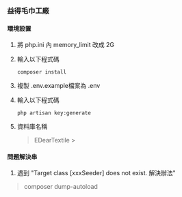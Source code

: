 ### 益得毛巾工廠
#### 環境設置

1. 將 php.ini 內 memory_limit 改成 2G

2. 輸入以下程式碼
    ```
    composer install
    ```
3. 複製 .env.example檔案為 .env

4. 輸入以下程式碼
    ```
   php artisan key:generate
    ```
5. 資料庫名稱
    > EDearTextile
            >

#### 問題解決串
1. 遇到 "Target class [xxxSeeder] does not exist. 解決辦法"
> composer dump-autoload

   


